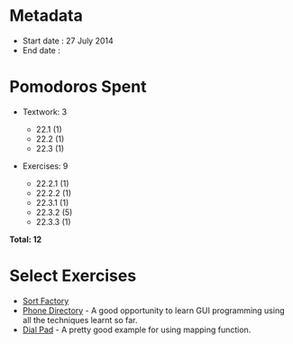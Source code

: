 Metadata
=========

- Start date : 27 July 2014
- End date :

Pomodoros Spent
===============

- Textwork: 3
  - 22.1 (1)
  - 22.2 (1)
  - 22.3 (1)

- Exercises: 9
  - 22.2.1 (1)
  - 22.2.2 (1)
  - 22.3.1 (1)
  - 22.3.2 (5)
  - 22.3.3 (1)

**Total: 12**

Select Exercises
================
- [Sort Factory](http://htdp.org/2003-09-26/Book/curriculum-Z-H-28.html#node_thm_22.2.2)
- [Phone Directory](http://htdp.org/2003-09-26/Book/curriculum-Z-H-28.html#node_thm_22.3.2) - A good opportunity to learn GUI programming using all the techniques learnt so far.
- [Dial Pad](http://htdp.org/2003-09-26/Book/curriculum-Z-H-28.html#node_thm_22.3.3) - A pretty good example for using mapping function.